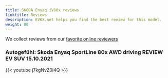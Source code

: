 ```yaml
---
title: SKODA Enyaq iV80x reviews
linktitle: Reviews
description: EVKX.net helps you find the best review for this model. 
weight: 80
---
```

We collect reviews from our [favorite online reviewers](/guides/evreviewers/)

### Autogefühl: Skoda Enyaq SportLine 80x AWD driving REVIEW EV SUV 15.10.2021

{{< youtube j7kgNvZ0i4Q >}}

